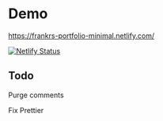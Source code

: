 # Demo

<https://frankrs-portfolio-minimal.netlify.com/>

[![Netlify Status](https://api.netlify.com/api/v1/badges/35fa3ddf-8488-42b5-94cb-8a2e771f2a76/deploy-status)](https://app.netlify.com/sites/frankrs-portfolio-minimal/deploys)

## Todo

Purge comments

Fix Prettier
